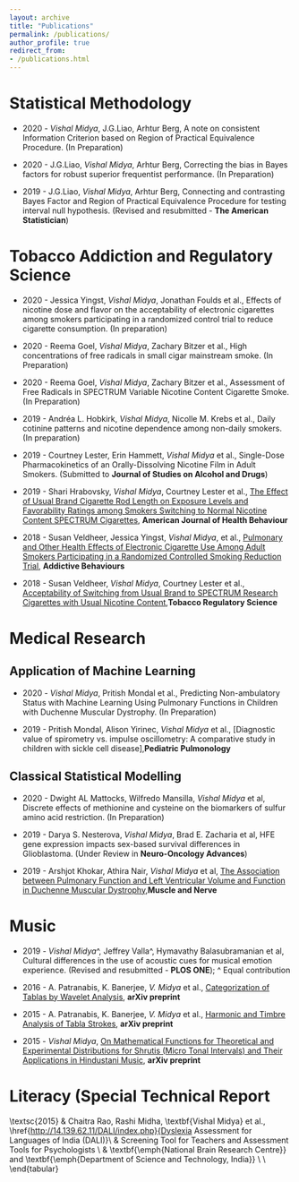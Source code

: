 ```yaml
---
layout: archive
title: "Publications"
permalink: /publications/
author_profile: true
redirect_from: 
- /publications.html
---
```


# Statistical Methodology

* 2020 - _Vishal Midya_, J.G.Liao, Arhtur Berg, A note on consistent Information Criterion based on Region of Practical Equivalence Procedure. (In Preparation)

* 2020 - J.G.Liao, _Vishal Midya_, Arhtur Berg, Correcting the bias in Bayes factors for robust superior frequentist performance. (In Preparation)

* 2019 - J.G.Liao, _Vishal Midya_, Arhtur Berg, Connecting and contrasting Bayes Factor and Region of Practical Equivalence Procedure for testing interval null hypothesis. (Revised and resubmitted - **The American Statistician**)

# Tobacco Addiction and Regulatory Science

* 2020 - Jessica Yingst, _Vishal Midya_, Jonathan Foulds et al., Effects of nicotine dose and flavor on the acceptability of electronic cigarettes among smokers participating in a randomized control trial to reduce cigarette consumption. (In preparation)

* 2020 - Reema Goel, _Vishal Midya_, Zachary Bitzer et al., High concentrations of free radicals in small cigar mainstream smoke. (In Preparation)  

* 2020 - Reema Goel, _Vishal Midya_, Zachary Bitzer et al., Assessment of Free Radicals in SPECTRUM Variable Nicotine Content Cigarette Smoke. (In Preparation) 

* 2019 - Andréa L. Hobkirk, _Vishal Midya_, Nicolle M. Krebs et al., Daily cotinine patterns and nicotine dependence among non-daily smokers. (In preparation)

* 2019 - Courtney Lester, Erin Hammett, _Vishal Midya_ et al., Single-Dose Pharmacokinetics of an Orally-Dissolving Nicotine Film in Adult Smokers. (Submitted to **Journal of Studies on Alcohol and Drugs**)

* 2019 - Shari Hrabovsky, _Vishal Midya_, Courtney Lester et al., [The Effect of Usual Brand Cigarette Rod Length on Exposure Levels and Favorability Ratings among Smokers Switching to Normal Nicotine Content SPECTRUM Cigarettes](https://doi.org/10.5993/AJHB.43.2.14), **American Journal of Health Behaviour**

* 2018 - Susan Veldheer, Jessica Yingst, _Vishal Midya_, et al., [Pulmonary and Other Health Effects of Electronic Cigarette Use Among Adult Smokers Participating in a Randomized Controlled Smoking Reduction Trial](https://doi.org/10.1016/j.addbeh.2018.10.041), **Addictive Behaviours**

* 2018 - Susan Veldheer, _Vishal Midya_, Courtney Lester et al., [Acceptability of Switching from Usual Brand to SPECTRUM Research Cigarettes with Usual Nicotine Content](https://doi.org/10.18001/TRS.4.1.4),**Tobacco Regulatory Science**

# Medical Research
## Application of Machine Learning

* 2020 - _Vishal Midya_, Pritish Mondal et al., Predicting Non-ambulatory Status with Machine Learning Using Pulmonary Functions in Children with Duchenne Muscular Dystrophy. (In Preparation)

* 2019 - Pritish Mondal, Alison Yirinec, _Vishal Midya_ et al., [Diagnostic value of spirometry vs. impulse oscillometry: A comparative study in children with sickle cell disease],**Pediatric Pulmonology**

## Classical Statistical Modelling

* 2020 - Dwight AL Mattocks, Wilfredo Mansilla, _Vishal Midya_ et al, Discrete effects of methionine and cysteine on the biomarkers of sulfur amino acid restriction. (In Preparation)

* 2019 - Darya S. Nesterova, _Vishal Midya_, Brad E. Zacharia et al, HFE gene expression impacts sex-based survival differences in Glioblastoma. (Under Review in **Neuro-Oncology Advances**)

* 2019 - Arshjot Khokar, Athira Nair, _Vishal Midya_ et al, [The Association between Pulmonary Function and Left Ventricular Volume and Function in Duchenne Muscular Dystrophy](https://doi.org/10.1002/mus.26623),**Muscle and Nerve**


# Music

* 2019 - _Vishal Midya_^, Jeffrey Valla^, Hymavathy Balasubramanian et al, Cultural differences in the use of acoustic cues for musical emotion experience. (Revised and resubmitted - **PLOS ONE**); ^ Equal contribution

* 2016 - A. Patranabis, K. Banerjee, _V. Midya_ et al., [Categorization of Tablas by Wavelet Analysis](https://arxiv.org/abs/1601.02489), **arXiv preprint** 

* 2015 - A. Patranabis, K. Banerjee, _V. Midya_ et al., [Harmonic and Timbre Analysis of Tabla Strokes](https://arxiv.org/abs/1510.04880), **arXiv preprint** 

* 2015 - _Vishal Midya_, [On Mathematical Functions for Theoretical and Experimental Distributions for Shrutis (Micro Tonal Intervals) and Their Applications in Hindustani Music](https://arxiv.org/abs/1502.03679v1), **arXiv preprint**


# Literacy (Special Technical Report

\textsc{2015} & Chaitra Rao, Rashi Midha, \textbf{Vishal Midya} et al., \href{http://14.139.62.11/DALI/index.php}{Dyslexia Assessment for Languages of India (DALI)}\\ & Screening Tool for Teachers and Assessment Tools for Psychologists
\\ & \textbf{\emph{National Brain Research Centre}} and \textbf{\emph{Department of Science and Technology, India}} \\ \\
\end{tabular}
